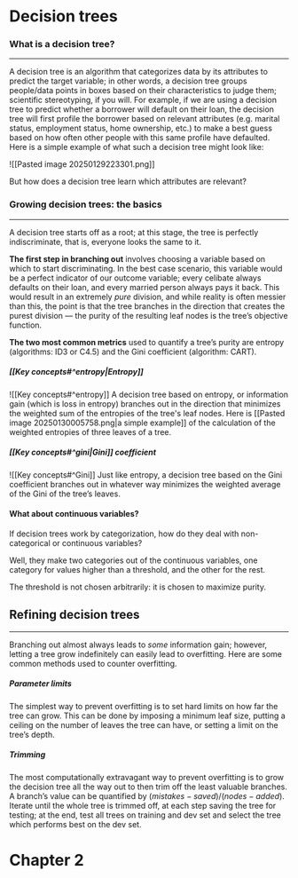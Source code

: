 # Decision trees
### What is a decision tree?
---
A decision tree is an algorithm that categorizes data by its attributes to predict the target variable; in other words, a decision tree groups people/data points in boxes based on their characteristics to judge them; scientific stereotyping, if you will. For example, if we are using a decision tree to predict whether a borrower will default on their loan, the decision tree will first profile the borrower based on relevant attributes (e.g. marital status, employment status, home ownership, etc.) to make a best guess based on how often other people with this same profile have defaulted. Here is a simple example of what such a decision tree might look like:

![[Pasted image 20250129223301.png]]

But how does a decision tree learn which attributes are relevant?
### Growing decision trees: the basics
---
A decision tree starts off as a root; at this stage, the tree is perfectly indiscriminate, that is, everyone looks the same to it.

**The first step in branching out** involves choosing a variable based on which to start discriminating. In the best case scenario, this variable would be a perfect indicator of our outcome variable; every celibate always defaults on their loan, and every married person always pays it back. This would result in an extremely *pure* division, and while reality is often messier than this, the point is that the tree branches in the direction that creates the purest division — the purity of the resulting leaf nodes is the tree’s objective function. 

**The two most common metrics** used to quantify a tree’s purity are entropy (algorithms: ID3 or C4.5) and the Gini coefficient (algorithm: CART).
##### [[Key concepts#^entropy|Entropy]]
![[Key concepts#^entropy]]
A decision tree based on entropy, or information gain (which is loss in entropy) branches out in the direction that minimizes the weighted sum of the entropies of the tree's leaf nodes. Here is [[Pasted image 20250130005758.png|a simple example]] of the calculation of the weighted entropies of three leaves of a tree.
##### [[Key concepts#^gini|Gini]] coefficient
![[Key concepts#^Gini]]
Just like entropy, a decision tree based on the Gini coefficient branches out in whatever way minimizes the weighted average of the Gini of the tree’s leaves.
#### What about continuous variables? 

If decision trees work by categorization, how do they deal with non-categorical or continuous variables?

Well, they make two categories out of the continuous variables, one category for values higher than a threshold, and the other for the rest.

The threshold is not chosen arbitrarily: it is chosen to maximize purity.
## Refining decision trees
---
Branching out almost always leads to *some* information gain; however, letting a tree grow indefinitely can easily lead to overfitting. Here are some common methods used to counter overfitting.

##### Parameter limits
The simplest way to prevent overfitting is to set hard limits on how far the tree can grow. This can be done by imposing a minimum leaf size, putting a ceiling on the number of leaves the tree can have, or setting a limit on the tree’s depth.
##### Trimming
The most computationally extravagant way to prevent overfitting is to grow the decision tree all the way out to then trim off the least valuable branches. A branch’s value can be quantified by $(mistakes-saved) / (nodes-added)$. Iterate until the whole tree is trimmed off, at each step saving the tree for testing; at the end, test all trees on training and dev set and select the tree which performs best on the dev set.


# Chapter 2

